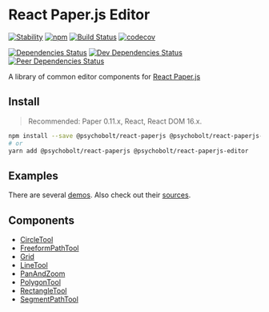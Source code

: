 # React Paper.js Editor

[![Stability](https://img.shields.io/badge/Stability-Experimental-Orange.svg)](https://nodejs.org/api/documentation.html#documentation_stability_index)
[![npm](https://img.shields.io/npm/v/@psychobolt/react-paperjs-editor.svg)](https://www.npmjs.com/package/@psychobolt/react-paperjs-editor)
[![Build Status](https://travis-ci.org/psychobolt/react-paperjs.svg?branch=master)](https://travis-ci.org/psychobolt/react-paperjs)
[![codecov](https://codecov.io/gh/psychobolt/react-paperjs/branch/master/graph/badge.svg)](https://codecov.io/gh/psychobolt/react-paperjs)

[![Dependencies Status](https://david-dm.org/psychobolt/react-paperjs/status.svg?path=packages/react-paperjs-editor)](https://david-dm.org/psychobolt/react-paperjs?path=packages/react-paperjs-editor)
[![Dev Dependencies Status](https://david-dm.org/psychobolt/react-paperjs/dev-status.svg?path=packages/react-paperjs-editor)](https://david-dm.org/psychobolt/react-paperjs?path=packages/react-paperjs-editor&type=dev)
[![Peer Dependencies Status](https://david-dm.org/psychobolt/react-paperjs/peer-status.svg?path=packages/react-paperjs-editor)](https://david-dm.org/psychobolt/react-paperjs?path=packages/react-paperjs-editor&type=peer)

A library of common editor components for [React Paper.js](https://github.com/psychobolt/react-paperjs)

## Install

> Recommended: Paper 0.11.x, React, React DOM 16.x.

```sh
npm install --save @psychobolt/react-paperjs @psychobolt/react-paperjs-editor
# or
yarn add @psychobolt/react-paperjs @psychobolt/react-paperjs-editor
```

## Examples

There are several [demos](https://psychobolt.github.io/react-paperjs). Also check out their [sources](stories).

## Components

- [CircleTool](src/components/CircleTool/CircleTool.md)
- [FreeformPathTool](src/components/FreeformPathTool/FreeformPathTool.md)
- [Grid](src/components/Grid/Grid.md)
- [LineTool](src/components/LineTool/LineTool.md)
- [PanAndZoom](src/components/PanAndZoom/PanAndZoom.md)
- [PolygonTool](src/components/PolygonTool/PolygonTool.md)
- [RectangleTool](src/components/RectangleTool/RectangleTool.md)
- [SegmentPathTool](src/components/SegmentPathTool/SegmentPathTool.md)
